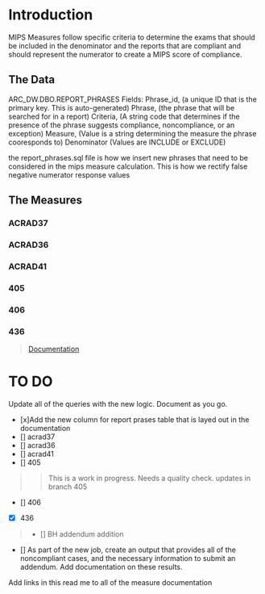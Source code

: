 # Introduction 
MIPS Measures follow specific criteria to determine the exams that should be included in the denominator and the reports that are compliant and should represent the numerator to create a MIPS score of compliance. 

## The Data 
ARC_DW.DBO.REPORT_PHRASES 
  Fields: Phrase_id, (a unique ID that is the primary key. This is auto-generated)
          Phrase, (the phrase that will be searched for in a report)
          Criteria, (A string code that determines if the presence of the phrase suggests compliance, noncompliance, or an exception)
          Measure, (Value is a string determining the measure the phrase cooresponds to)
          Denominator (Values are INCLUDE or EXCLUDE)
  
  the report_phrases.sql file is how we insert new phrases that need to be considered in the mips measure calculation. This is how we rectify false negative numerator response values 

## The Measures 

### ACRAD37

### ACRAD36

### ACRAD41

### 405

### 406

### 436
  > [Documentation](https://qpp.cms.gov/docs/QPP_quality_measure_specifications/CQM-Measures/2020_Measure_436_MIPSCQM.pdf)



# TO DO 
Update all of the queries with the new logic. Document as you go. 
- [x]Add the new column for report prases table that is layed out in the documentation
- [] acrad37
- [] acrad36
- [] acrad41
- [] 405
>> This is a work in progress. Needs a quality check. updates in branch 405
- [] 406
- [x] 436 
>- [] BH addendum addition
 

- [] As part of the new job, create an output that provides all of the noncompliant cases, and the necessary information to submit an addendum.
  Add documentation on these results. 

Add links in this read me to all of the measure documentation